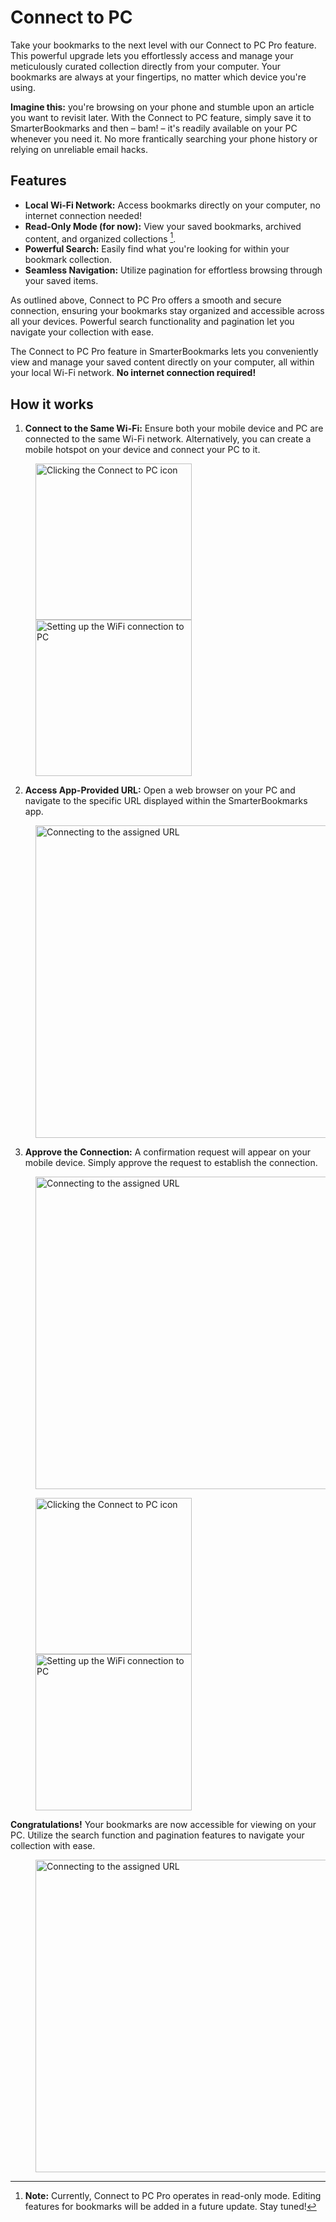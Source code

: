 # Connect to PC

Take your bookmarks to the next level with our Connect to PC Pro feature. This powerful upgrade lets you effortlessly access and manage your meticulously curated collection directly from your computer. Your bookmarks are always at your fingertips, no matter which device you're using.

**Imagine this:** you're browsing on your phone and stumble upon an article you want to revisit later. With the Connect to PC feature, simply save it to SmarterBookmarks and then – bam! – it's readily available on your PC whenever you need it. No more frantically searching your phone history or relying on unreliable email hacks.

## Features
- **Local Wi-Fi Network:** Access bookmarks directly on your computer, no internet connection needed!
- **Read-Only Mode (for now):** View your saved bookmarks, archived content, and organized collections [^1].
- **Powerful Search:** Easily find what you're looking for within your bookmark collection.
- **Seamless Navigation:** Utilize pagination for effortless browsing through your saved items.

As outlined above, Connect to PC Pro offers a smooth and secure connection, ensuring your bookmarks stay organized and accessible across all your devices. Powerful search functionality and pagination let you navigate your collection with ease.

The Connect to PC Pro feature in SmarterBookmarks lets you conveniently view and manage your saved content directly on your computer, all within your local Wi-Fi network. **No internet connection required!** 

## How it works

1. **Connect to the Same Wi-Fi:** Ensure both your mobile device and PC are connected to the same Wi-Fi network. Alternatively, you can create a mobile hotspot on your device and connect your PC to it.
<p float="left"  style="margin-left: 40px;">
    <img src="../assets/13.jpg" alt="Clicking the Connect to PC icon" width="250"/>
    <img src="../assets/14.jpg" alt="Setting up the WiFi connection to PC" width="250"/>
</p>

2. **Access App-Provided URL:** Open a web browser on your PC and navigate to the specific URL displayed within the SmarterBookmarks app.
<p float="left"  style="margin-left: 40px;">
    <img src="../assets/15.png" alt="Connecting to the assigned URL" width="500"/>
</p>

3. **Approve the Connection:** A confirmation request will appear on your mobile device. Simply approve the request to establish the connection.
<p float="left"  style="margin-left: 40px;">
    <img src="../assets/16.png" alt="Connecting to the assigned URL" width="500"/>
</p>
<p float="left"  style="margin-left: 40px;">
    <img src="../assets/16.jpg" alt="Clicking the Connect to PC icon" width="250"/>
    <img src="../assets/17.jpg" alt="Setting up the WiFi connection to PC" width="250"/>
</p>
   

**Congratulations!** Your bookmarks are now accessible for viewing on your PC. Utilize the search function and pagination features to navigate your collection with ease.
<p float="left"  style="margin-left: 40px;">
    <img src="../assets/18.png" alt="Connecting to the assigned URL" width="500"/>
</p>

[^1]: **Note:** Currently, Connect to PC Pro operates in read-only mode. Editing features for bookmarks will be added in a future update. Stay tuned!